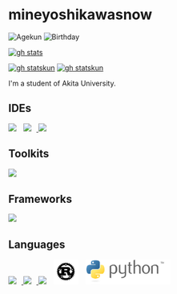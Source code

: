 # mineyoshikawasnow
![Agekun](https://img.shields.io/badge/Age-18-00AEEF?style=popout-square)
![Birthday](https://img.shields.io/badge/Birthday-2/3-purple?style=popout-square)

[![gh stats](https://github-readme-stats.vercel.app/api?username=mineyoshikawasnow&count_private=true&show_icons=true&theme=gotham)](https://github.com/mineyoshikawasnow)

[![gh statskun](https://github-readme-stats.vercel.app/api/pin/?username=SereneLinux&repo=serenelinux-kicks&theme=gotham)](https://github.com/SereneLinux/serenelinux-kicks)
[![gh statskun](https://github-readme-stats.vercel.app/api/pin/?username=FascodeNet&repo=userprofile_editor&theme=gotham)](https://github.com/FascodeNet/userprofile_editor)


I'm a student of Akita University.

## IDEs
<a href="https://code.visualstudio.com/insiders/">
<img style="padding-right:10px;" src="https://raw.githubusercontent.com/mineyoshikawasnow/mineyoshikawasnow/main/imgs/Visual_Studio_Code_Insiders_1.36_icon.svg" width="50px"></a>
<a href="https://visualstudio.microsoft.com/">
<img style="padding-right:10px;" src="https://raw.githubusercontent.com/mineyoshikawasnow/mineyoshikawasnow/main/imgs/BrandVisualStudioWin2019.svg" width=50px>
</a>
<a href="https://www.jetbrains.com/ja-jp/idea/">
<img src="https://raw.githubusercontent.com/mineyoshikawasnow/mineyoshikawasnow/main/imgs/IntelliJ_IDEA_Logo.svg" width=50px>
</a>

## Toolkits
<a href="https://www.qt.io/">
<img src="https://raw.githubusercontent.com/mineyoshikawasnow/mineyoshikawasnow/main/imgs/Qt_logo_2016.svg" width="50px"></a>

## Frameworks

<a href="https://reactjs.org/">
<img src="https://raw.githubusercontent.com/mineyoshikawasnow/mineyoshikawasnow/main/imgs/React-icon.svg" width="75px"></a>


## Languages
<a href="https://isocpp.org/">
<img style="padding-right:10px;" src="https://raw.githubusercontent.com/mineyoshikawasnow/mineyoshikawasnow/main/imgs/ISO_C++_Logo.svg" height="50px">
</a>
<a href="https://www.oracle.com/java/">
<img style="padding-right:10px;" src="https://raw.githubusercontent.com/mineyoshikawasnow/mineyoshikawasnow/main/imgs/java-icon.svg" height="50px">
</a>
<a href="https://docs.microsoft.com/en-us/dotnet/csharp/">
<img style="padding-right:10px;" src="https://raw.githubusercontent.com/mineyoshikawasnow/mineyoshikawasnow/main/imgs/C_Sharp_logo.svg" height="50px"></a>
<a href="https://www.rust-lang.org/">
<img style="padding-right:10px;" src="https://raw.githubusercontent.com/mineyoshikawasnow/mineyoshikawasnow/main/imgs/rust-logo-blk.svg" height="50px"></a>
<a href="https://www.python.org/">
<img style="padding-right:10px;" src="https://raw.githubusercontent.com/mineyoshikawasnow/mineyoshikawasnow/main/imgs/python-logo-generic.svg" height="50px"></a>
